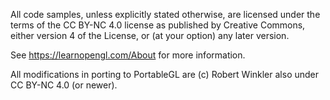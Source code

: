 All code samples, unless explicitly stated otherwise, are licensed under the terms of the CC BY-NC 4.0 license as published by Creative Commons, either version 4 of the License, or (at your option) any later version.

See https://learnopengl.com/About for more information.


All modifications in porting to PortableGL are (c) Robert Winkler also under CC BY-NC 4.0
(or newer).

